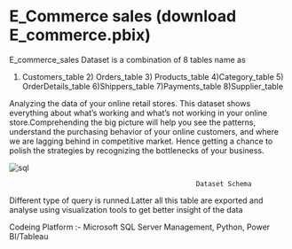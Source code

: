 # E_Commerce sales (download E_commerce.pbix)
E_commerce_sales Dataset is a combination of 8 tables name as 

1) Customers_table 2) Orders_table 3) Products_table 4)Category_table 5) OrderDetails_table 6)Shippers_table 7)Payments_table 8)Supplier_table

Analyzing the data of your online retail stores. This dataset shows everything about what’s working and what’s not working in your online store.Comprehending the big picture will help you see the patterns, understand the purchasing behavior of your online customers, and where we are lagging behind in competitive market. Hence getting a chance to polish the strategies by recognizing the bottlenecks of your business.

![sql](https://user-images.githubusercontent.com/111516810/201013937-ee1fb078-2a0b-4675-ba5f-3ec50ed604d6.jpg)

                                                   Dataset Schema

Different type of query is runned.Latter all this table are exported and analyse using visualization tools to get better insight of the data

Codeing Platform :- Microsoft SQL Server Management, Python, Power BI/Tableau
